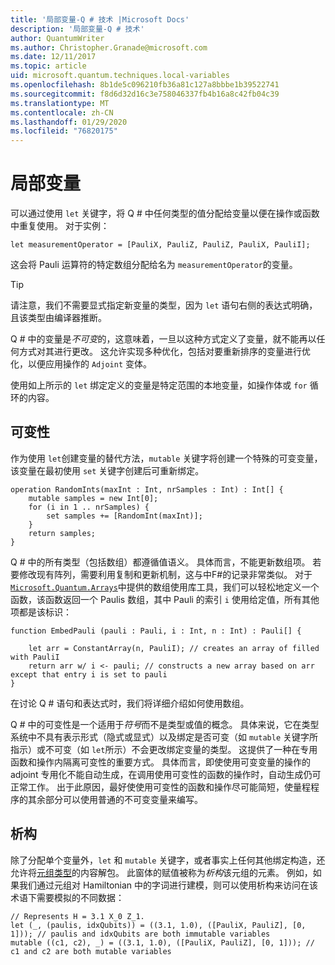 ```yaml
---
title: '局部变量-Q # 技术 |Microsoft Docs'
description: '局部变量-Q # 技术'
author: QuantumWriter
ms.author: Christopher.Granade@microsoft.com
ms.date: 12/11/2017
ms.topic: article
uid: microsoft.quantum.techniques.local-variables
ms.openlocfilehash: 8b1de5c096210fb36a81c127a8bbbe1b39522741
ms.sourcegitcommit: f8d6d32d16c3e758046337fb4b16a8c42fb04c39
ms.translationtype: MT
ms.contentlocale: zh-CN
ms.lasthandoff: 01/29/2020
ms.locfileid: "76820175"
---
```

# <a name="local-variables"></a>局部变量 #

可以通过使用 `let` 关键字，将 Q # 中任何类型的值分配给变量以便在操作或函数中重复使用。
对于实例：

```qsharp
let measurementOperator = [PauliX, PauliZ, PauliZ, PauliX, PauliI];
```

这会将 Pauli 运算符的特定数组分配给名为 `measurementOperator`的变量。

> [!TIP]
> 请注意，我们不需要显式指定新变量的类型，因为 `let` 语句右侧的表达式明确，且该类型由编译器推断。 

Q # 中的变量是*不可变*的，这意味着，一旦以这种方式定义了变量，就不能再以任何方式对其进行更改。
这允许实现多种优化，包括对要重新排序的变量进行优化，以便应用操作的 `Adjoint` 变体。

使用如上所示的 `let` 绑定定义的变量是特定范围的本地变量，如操作体或 `for` 循环的内容。


## <a name="mutability"></a>可变性 ##

作为使用 `let`创建变量的替代方法，`mutable` 关键字将创建一个特殊的可变变量，该变量在最初使用 `set` 关键字创建后可重新绑定。

```qsharp
operation RandomInts(maxInt : Int, nrSamples : Int) : Int[] {
    mutable samples = new Int[0];
    for (i in 1 .. nrSamples) {
        set samples += [RandomInt(maxInt)];
    }
    return samples;
}
```

Q # 中的所有类型（包括数组）都遵循值语义。 具体而言，不能更新数组项。 若要修改现有阵列，需要利用复制和更新机制，这与中F#的记录非常类似。 对于[`Microsoft.Quantum.Arrays`](xref:microsoft.quantum.arrays)中提供的数组使用库工具，我们可以轻松地定义一个函数，该函数返回一个 Paulis 数组，其中 Pauli 的索引 `i` 使用给定值，所有其他项都是该标识： 

```qsharp
function EmbedPauli (pauli : Pauli, i : Int, n : Int) : Pauli[] {
    
    let arr = ConstantArray(n, PauliI); // creates an array of filled with PauliI
    return arr w/ i <- pauli; // constructs a new array based on arr except that entry i is set to pauli
}
```

在讨论 Q # 语句和表达式时，我们将详细介绍如何使用数组。 

Q # 中的可变性是一个适用于*符号*而不是类型或值的概念。 具体来说，它在类型系统中不具有表示形式（隐式或显式）以及绑定是否可变（如 `mutable` 关键字所指示）或不可变（如 `let`所示）不会更改绑定变量的类型。 这提供了一种在专用函数和操作内隔离可变性的重要方式。
具体而言，即使使用可变变量的操作的 adjoint 专用化不能自动生成，在调用使用可变性的函数的操作时，自动生成仍可正常工作。
出于此原因，最好使使用可变性的函数和操作尽可能简短，使量程程序的其余部分可以使用普通的不可变变量来编写。


## <a name="deconstruction"></a>析构 ##

除了分配单个变量外，`let` 和 `mutable` 关键字，或者事实上任何其他绑定构造，还允许将[元组类型](xref:microsoft.quantum.language.type-model#tuple-types)的内容解包。
此窗体的赋值被称为*析构*该元组的元素。
例如，如果我们通过元组对 Hamiltonian 中的字词进行建模，则可以使用析构来访问在该术语下需要模拟的不同数据：

```qsharp
// Represents H = 3.1 X_0 Z_1.
let (_, (paulis, idxQubits)) = ((3.1, 1.0), ([PauliX, PauliZ], [0, 1])); // paulis and idxQubits are both immutable variables
mutable ((c1, c2), _) = ((3.1, 1.0), ([PauliX, PauliZ], [0, 1])); // c1 and c2 are both mutable variables
```


